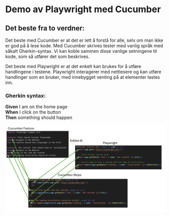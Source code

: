 # Demo av Playwright med Cucumber

## Det beste fra to verdner:
Det beste med Cucumber er at det er lett å forstå for alle, selv om man ikke er god på å lese kode. Med Cucumber skrives tester med vanlig språk med såkalt Gherkin-syntax. Vi kan koble sammen disse vanlige setningene til kode, som så utfører det som beskrives.

Det beste med Playwright er at det enkelt kan brukes for å utføre handlingene i testene. Playwright interagerer med nettlesere og kan utføre handlinger som en bruker, med innebygget venting på at elementer lastes inn.

### Gherkin syntax:
   **Given** I am on the home page<br>
   **When** I click on the button<br>
   **Then** something should happen<br>

![alt text](image-1.png)

